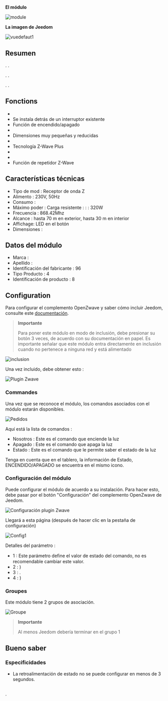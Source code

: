 # 

**El módulo**

![module](images/smarthomebyeverspring.AN179-0/module.jpg)

**La imagen de Jeedom**

![vuedefaut1](images/smarthomebyeverspring.AN179-0/vuedefaut1.jpg)

## Resumen

. .

. .

. .

## Fonctions

-   
-   Se instala detrás de un interruptor existente
-   Función de encendido/apagado
-   
-   Dimensiones muy pequeñas y reducidas
-   
-   Tecnología Z-Wave Plus
-   
-   
-   Función de repetidor Z-Wave

## Características técnicas

-   Tipo de mod : Receptor de onda Z
-   Alimento : 230V, 50Hz
-   Consumo : 
-   Máximo poder : Carga resistente :  :  : 320W
-   Frecuencia : 868.42Mhz
-   Alcance : hasta 70 m en exterior, hasta 30 m en interior
-   Affichage: LED en el botón
-   Dimensiones : 

## Datos del módulo

-   Marca : 
-   Apellido : 
-   Identificación del fabricante : 96
-   Tipo Producto : 4
-   Identificación de producto : 8

## Configuration

Para configurar el complemento OpenZwave y saber cómo incluir Jeedom, consulte este [documentación](https://doc.jeedom.com/es_ES/plugins/automation%20protocol/openzwave/).

> **Importante**
>
> Para poner este módulo en modo de inclusión, debe presionar su botón 3 veces, de acuerdo con su documentación en papel. Es importante señalar que este módulo entra directamente en inclusión cuando no pertenece a ninguna red y está alimentado

![inclusion](images/smarthomebyeverspring.AN179-0/inclusion.jpg)

Una vez incluido, debe obtener esto :

![Plugin Zwave](images/smarthomebyeverspring.AN179-0/information.jpg)

### Commandes

Una vez que se reconoce el módulo, los comandos asociados con el módulo estarán disponibles.

![Pedidos](images/smarthomebyeverspring.AN179-0/commandes.jpg)

Aquí está la lista de comandos :

-   Nosotros : Este es el comando que enciende la luz
-   Apagado : Este es el comando que apaga la luz
-   Estado : Este es el comando que le permite saber el estado de la luz

Tenga en cuenta que en el tablero, la información de Estado, ENCENDIDO/APAGADO se encuentra en el mismo icono.

### Configuración del módulo

Puede configurar el módulo de acuerdo a su instalación. Para hacer esto, debe pasar por el botón "Configuración" del complemento OpenZwave de Jeedom.

![Configuración plugin Zwave](images/plugin/bouton_configuration.jpg)

Llegará a esta página (después de hacer clic en la pestaña de configuración)

![Config1](images/smarthomebyeverspring.AN179-0/config1.jpg)

Detalles del parámetro :

-   1 : Este parámetro deﬁne el valor de estado del comando, no es recomendable cambiar este valor.
-   2 : )
-   3 : .
-   4 : )

### Groupes

Este módulo tiene 2 grupos de asociación.

![Groupe](images/smarthomebyeverspring.AN179-0/groupe.jpg)

> **Importante**
>
> Al menos Jeedom debería terminar en el grupo 1

## Bueno saber

### Especificidades

-   La retroalimentación de estado no se puede configurar en menos de 3 segundos.

## 

.
